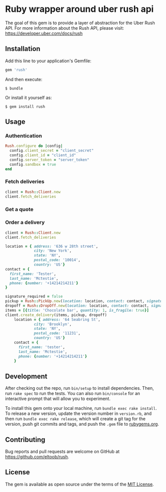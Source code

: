 # Ruby wrapper around uber rush api

The goal of this gem is to provide a layer of abstraction for the Uber Rush API.
For more information about the Rush API, please visit: https://developer.uber.com/docs/rush


## Installation


Add this line to your application's Gemfile:

```ruby
gem 'rush'
```

And then execute:

    $ bundle

Or install it yourself as:

    $ gem install rush

## Usage


### Authentication
```ruby
Rush.configure do |config|
  config.client_secret = "client_secret"
  config.client_id = "client_id"
  config.server_token = "server_token"
  config.sandbox = true
end
```
### Fetch deliveries
```ruby
client = Rush::Client.new
client.fetch_deliveries
```
### Get a quote

### Order a delivery
```ruby
client = Rush::Client.new
client.fetch_deliveries

location = { address: '636 w 28th street',
             city: 'New York',
             state: 'NY',
             postal_code: '10014',
             country: 'US'}
contact = {
  first_name: 'Tester',
  last_name: 'Mctestie',
  phone: {number: '+14214214211'}
}

signature_required = false
pickup = Rush::PickUp.new(location: location, contact: contact, signature_required: signature_required)
dropoff = Rush::DropOff.new(location: location, contact: contact, signature_required: signature_required)
items = [{title: 'Chocolate bar', quantity: 1, is_fragile: true}]
client.create_delivery(items, pickup, dropoff)
    location = { address: '64 Seabring St',
             city: 'Brooklyn',
             state: 'NY',
             postal_code: '11231',
             country: 'US'}
    contact = {
      first_name: 'tester',
      last_name: 'Mctestie',
      phone: {number: '+14214214211'}
    }
```



## Development

After checking out the repo, run `bin/setup` to install dependencies. Then, run `rake spec` to run the tests. You can also run `bin/console` for an interactive prompt that will allow you to experiment.

To install this gem onto your local machine, run `bundle exec rake install`. To release a new version, update the version number in `version.rb`, and then run `bundle exec rake release`, which will create a git tag for the version, push git commits and tags, and push the `.gem` file to [rubygems.org](https://rubygems.org).


## Contributing

Bug reports and pull requests are welcome on GitHub at https://github.com/eltoob/rush.


## License

The gem is available as open source under the terms of the [MIT License](http://opensource.org/licenses/MIT).
